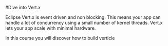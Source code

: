 #Dive into Vert.x

Eclipse Vert.x is event driven and non blocking. This means your app can handle a lot of concurrency using a small number of kernel threads. Vert.x lets your app scale with minimal hardware.

In this course you will discover how to build verticle
